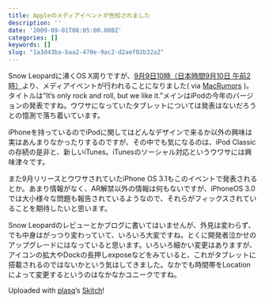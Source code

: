 ```yaml
---
title: Appleのメディアイベントが告知されました
description: ''
date: '2009-09-01T08:05:00.000Z'
categories: []
keywords: []
slug: "1a3d43ba-baa2-470e-9ac2-d2aef02b32a2"
---
```

Snow Leopardに沸くOS X周りですが、[9月9日10時（日本時間9月10日 午前2時）](http://www.timeanddate.com/worldclock/fixedtime.html?day=9&month=9&year=2009&hour=10&min=0&sec=0&p1=256http://www.timeanddate.com/worldclock/fixedtime.html?day=9&month=9&year=2009&hour=10&min=0&sec=0&p1=256)より、メディアイベントが行われることになりました( via [MacRumors](http://www.macrumors.com/2009/08/31/apple-issues-invitations-for-september-9th-media-event/) )。タイトルは”It’s only rock and roll, but we like it.”メインはiPodの今年のバージョンの発表ですね。ウワサになっていたタブレットについては発表はないだろうとの憶測で落ち着いています。

iPhoneを持っているのでiPodに関してはどんなデザインで来るか以外の興味は実はあんまりなかったりするのですが、その中でも気になるのは、iPod Classicの存続の是非と、新しいiTunes。iTunesのソーシャル対応というウワサには興味津々です。

また9月リリースとウワサされていたiPhone OS 3.1もこのイベントで発表されるとか。あまり情報がなく、AR解禁以外の情報は何もないですが、iPhoneOS 3.0では大小様々な問題も報告されているようなので、それらがフィックスされていることを期待したいと思います。

Snow Leopardのレビューとかブログに書いてはいませんが、外見は変わらず、でも中身はがっつり変わっていて、いろいろ大変ですね。とくに開発者泣かせのアップグレードにはなっていると思います。いろいろ細かい変更はありますが、アイコンの拡大やDockの長押しexposeなどをみていると、これがタブレットに搭載されるのではないかという気はしてきました。なかでも時間帯をLocationによって変更するというのはなかなかユニークですね。

Uploaded with [plasq](http://plasq.com/)’s [Skitch](http://skitch.com)!